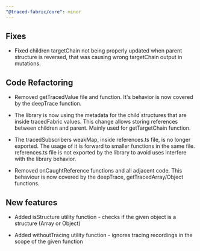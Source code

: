 ```yaml
---
"@traced-fabric/core": minor
---
```


## Fixes

* Fixed children targetChain not being properly updated when parent structure is reversed, that was causing wrong targetChain output in mutations.

## Code Refactoring

* Removed getTracedValue file and function. It's behavior is now covered by the deepTrace function.

* The library is now using the metadata for the child structures that are inside tracedFabric values. This change allows storing references between children and parent. Mainly used for getTargetChain function.

* The tracedSubscribers weakMap, inside references.ts file, is no longer exported. The usage of it is forward to smaller functions in the same file. references.ts file is not exported by the library to avoid uses interfere with the library behavior.

* Removed onCaughtReference functions and all adjacent code. This behaviour is now covered by the deepTrace, getTracedArray/Object functions.

## New features

* Added isStructure utility function - checks if the given object is a structure (Array or Object)

* Added withoutTracing utility function - ignores tracing recordings in the scope of the given function
